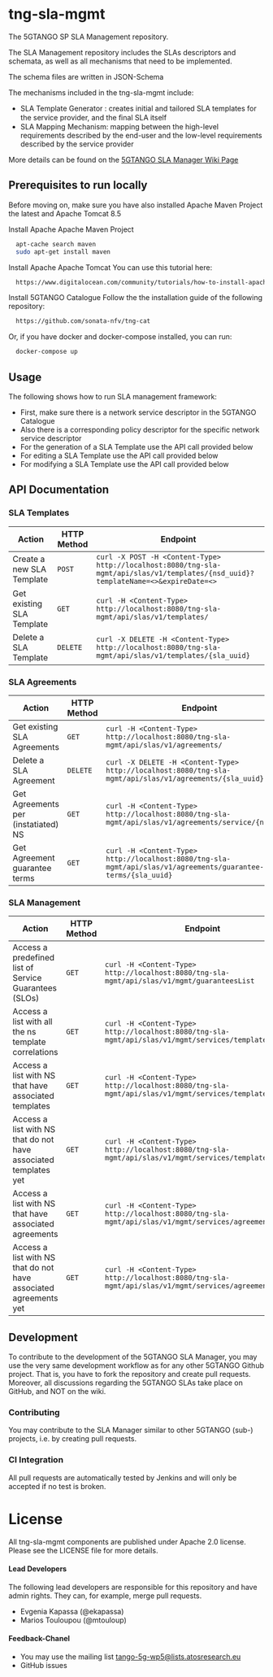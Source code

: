 # tng-sla-mgmt
The 5GTANGO SP SLA Management repository.  

The SLA Management repository includes the SLAs descriptors and schemata, as well as all mechanisms that need to be implemented. 
   
The schema files are written in JSON-Schema      
   
The mechanisms included in the tng-sla-mgmt include:
*  SLA Template Generator : creates initial and tailored SLA templates for the service provider, and the ﬁnal SLA itself
*  SLA Mapping Mechanism:  mapping between the high-level requirements described by the end-user and the low-level requirements described by the service provider

More details can be found on the [5GTANGO SLA Manager Wiki Page](https://github.com/sonata-nfv/tng-sla-mgmt/wiki)

## Prerequisites to run locally
Before moving on, make sure you have also installed Apache Maven Project the latest and Apache Tomcat 8.5

Install Apache Apache Maven Project
```sh
  apt-cache search maven
  sudo apt-get install maven
```

Install Apache Apache Tomcat
You can use this tutorial here:
```sh
  https://www.digitalocean.com/community/tutorials/how-to-install-apache-tomcat-8-on-ubuntu-16-04
```

Install 5GTANGO Catalogue
Follow the the installation guide of the following repository:
```sh
  https://github.com/sonata-nfv/tng-cat
```

Or, if you have docker and docker-compose installed, you can run:
```sh
  docker-compose up
```

## Usage
The following shows how to run SLA management framework:
* First, make sure there is a network service descriptor in the 5GTANGO Catalogue
* Also there is a corresponding policy descriptor for the specific network service descriptor
* For the generation of a SLA Template use the API call provided below
* For editing a SLA Template use the API call provided below
* For modifying a SLA Template use the API call provided below


## API Documentation

### SLA Templates

|           Action          | HTTP Method |                  Endpoint            |  
| --------------------------| ----------- | --------------------------------------- |  
| Create a new SLA Template |    `POST`   | `curl -X POST -H <Content-Type> http://localhost:8080/tng-sla-mgmt/api/slas/v1/templates/{nsd_uuid}?templateName=<>&expireDate=<>` |  
| Get existing SLA Template |    `GET`    | `curl -H <Content-Type> http://localhost:8080/tng-sla-mgmt/api/slas/v1/templates/` |  
| Delete a SLA Template     |    `DELETE` | `curl -X DELETE -H <Content-Type> http://localhost:8080/tng-sla-mgmt/api/slas/v1/templates/{sla_uuid}` |  


### SLA Agreements

|           Action           | HTTP Method |                  Endpoint            |  
| -------------------------- | ----------- | --------------------------------------- |  
| Get existing SLA Agreements| `GET`    | `curl -H <Content-Type> http://localhost:8080/tng-sla-mgmt/api/slas/v1/agreements/` |  
| Delete a SLA Agreement     | `DELETE` | `curl -X DELETE -H <Content-Type> http://localhost:8080/tng-sla-mgmt/api/slas/v1/agreements/{sla_uuid}` |  
| Get Agreements per (instatiated) NS   | `GET`    | `curl -H <Content-Type> http://localhost:8080/tng-sla-mgmt/api/slas/v1/agreements/service/{ns_uuid}` |  
| Get Agreement guarantee terms| `GET`    | `curl -H <Content-Type> http://localhost:8080/tng-sla-mgmt/api/slas/v1/agreements/guarantee-terms/{sla_uuid}` |  


### SLA Management

|           Action          | HTTP Method |                  Endpoint              |  
| --------------------------| ----------- | --------------------------------------- |  
| Access a predefined list of Service Guarantees (SLOs)| `GET` | `curl -H <Content-Type> http://localhost:8080/tng-sla-mgmt/api/slas/v1/mgmt/guaranteesList` |  
| Access a list with all the ns template correlations | `GET` | `curl -H <Content-Type> http://localhost:8080/tng-sla-mgmt/api/slas/v1/mgmt/services/templates/` |  
| Access a list with NS that have associated templates | `GET` | `curl -H <Content-Type> http://localhost:8080/tng-sla-mgmt/api/slas/v1/mgmt/services/templates/true` |  
| Access a list with NS that do not have associated templates yet| `GET` | `curl -H <Content-Type> http://localhost:8080/tng-sla-mgmt/api/slas/v1/mgmt/services/templates/false` |  
| Access a list with NS that have associated agreements| `GET` | `curl -H <Content-Type> http://localhost:8080/tng-sla-mgmt/api/slas/v1/mgmt/services/agreements/true` |  
| Access a list with NS that do not have associated agreements yet| `GET` | `curl -H <Content-Type> http://localhost:8080/tng-sla-mgmt/api/slas/v1/mgmt/services/agreements/false`|  


## Development

To contribute to the development of the 5GTANGO SLA Manager, you may use the very same development workflow as for any other 5GTANGO Github project. That is, you have to fork the repository and create pull requests. Moreover, all discussions regarding the 5GTANGO SLAs take place on GitHub, and NOT on the wiki.

### Contributing

You may contribute to the SLA Manager similar to other 5GTANGO (sub-) projects, i.e. by creating pull requests.

### CI Integration

All pull requests are automatically tested by Jenkins and will only be accepted if no test is broken.

# License
All tng-sla-mgmt components are published under Apache 2.0 license. Please see the LICENSE file for more details.

#### Lead Developers

The following lead developers are responsible for this repository and have admin rights. They can, for example, merge pull requests.
*  Evgenia Kapassa (@ekapassa)
*  Marios Touloupou (@mtouloup)

####  Feedback-Chanel

* You may use the mailing list tango-5g-wp5@lists.atosresearch.eu   
* GitHub issues

